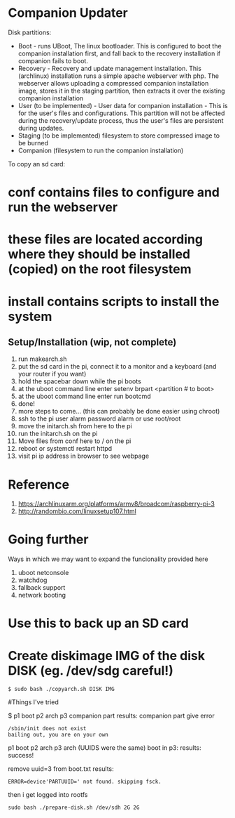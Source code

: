 # Companion Updater

Disk partitions:

- Boot - runs UBoot, The linux bootloader. This is configured to boot the companion installation first, and fall back to the recovery installation if companion fails to boot.
- Recovery - Recovery and update management installation. This (archlinux) installation runs a simple apache webserver with php. The webserver allows uploading a compressed companion installation image, stores it in the staging partition, then extracts it over the existing companion installation
- User (to be implemented) - User data for companion installation - This is for the user's files and configurations. This partition will not be affected during the recovery/update process, thus the user's files are persistent during updates.
- Staging (to be implemented) filesystem to store compressed image to be burned
- Companion (filesystem to run the companion installation)

To copy an sd card:



# conf contains files to configure and run the webserver
# these files are located according where they should be installed (copied) on the root filesystem

# install contains scripts to install the system


## Setup/Installation (wip, not complete)
1. run makearch.sh <disk>
2. put the sd card in the pi, connect it to a monitor and a keyboard (and your router if you want)
3. hold the spacebar down while the pi boots
4. at the uboot command line enter setenv brpart <partition # to boot>
4. at the uboot command line enter run bootcmd
4. done!
4. more steps to come... (this can probably be done easier using chroot)
3. ssh to the pi user alarm password alarm or use root/root
4. move the initarch.sh from here to the pi
4. run the initarch.sh on the pi
4. Move files from conf here to / on the pi
4. reboot or systemctl restart httpd
4. visit pi ip address in browser to see webpage



# Reference

1. https://archlinuxarm.org/platforms/armv8/broadcom/raspberry-pi-3
2. http://randombio.com/linuxsetup107.html

# Going further

Ways in which we may want to expand the funcionality provided here

1. uboot netconsole
2. watchdog
3. fallback support
4. network booting

# Use this to back up an SD card

# Create diskimage IMG of the disk DISK (eg. /dev/sdg careful!)
```
$ sudo bash ./copyarch.sh DISK IMG
```


#Things I've tried

$ p1 boot p2 arch p3 companion part
results: companion part give error
```
/sbin/init does not exist
bailing out, you are on your own
```


p1 boot p2 arch p3 arch (UUIDS were the same)
boot in p3:
results: success!

remove uuid=3 from boot.txt
results:

```
ERROR=device'PARTUUID=' not found. skipping fsck.
```
then i get logged into rootfs




```
sudo bash ./prepare-disk.sh /dev/sdh 2G 2G
```



